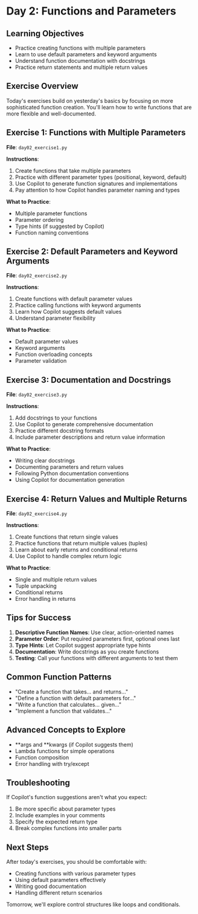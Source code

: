 # Day 2: Functions and Parameters

## Learning Objectives
- Practice creating functions with multiple parameters
- Learn to use default parameters and keyword arguments
- Understand function documentation with docstrings
- Practice return statements and multiple return values

## Exercise Overview
Today's exercises build on yesterday's basics by focusing on more sophisticated function creation. You'll learn how to write functions that are more flexible and well-documented.

## Exercise 1: Functions with Multiple Parameters

**File**: `day02_exercise1.py`

**Instructions**:
1. Create functions that take multiple parameters
2. Practice with different parameter types (positional, keyword, default)
3. Use Copilot to generate function signatures and implementations
4. Pay attention to how Copilot handles parameter naming and types

**What to Practice**:
- Multiple parameter functions
- Parameter ordering
- Type hints (if suggested by Copilot)
- Function naming conventions

## Exercise 2: Default Parameters and Keyword Arguments

**File**: `day02_exercise2.py`

**Instructions**:
1. Create functions with default parameter values
2. Practice calling functions with keyword arguments
3. Learn how Copilot suggests default values
4. Understand parameter flexibility

**What to Practice**:
- Default parameter values
- Keyword arguments
- Function overloading concepts
- Parameter validation

## Exercise 3: Documentation and Docstrings

**File**: `day02_exercise3.py`

**Instructions**:
1. Add docstrings to your functions
2. Use Copilot to generate comprehensive documentation
3. Practice different docstring formats
4. Include parameter descriptions and return value information

**What to Practice**:
- Writing clear docstrings
- Documenting parameters and return values
- Following Python documentation conventions
- Using Copilot for documentation generation

## Exercise 4: Return Values and Multiple Returns

**File**: `day02_exercise4.py`

**Instructions**:
1. Create functions that return single values
2. Practice functions that return multiple values (tuples)
3. Learn about early returns and conditional returns
4. Use Copilot to handle complex return logic

**What to Practice**:
- Single and multiple return values
- Tuple unpacking
- Conditional returns
- Error handling in returns

## Tips for Success

1. **Descriptive Function Names**: Use clear, action-oriented names
2. **Parameter Order**: Put required parameters first, optional ones last
3. **Type Hints**: Let Copilot suggest appropriate type hints
4. **Documentation**: Write docstrings as you create functions
5. **Testing**: Call your functions with different arguments to test them

## Common Function Patterns

- "Create a function that takes... and returns..."
- "Define a function with default parameters for..."
- "Write a function that calculates... given..."
- "Implement a function that validates..."

## Advanced Concepts to Explore

- **args and **kwargs (if Copilot suggests them)
- Lambda functions for simple operations
- Function composition
- Error handling with try/except

## Troubleshooting

If Copilot's function suggestions aren't what you expect:
1. Be more specific about parameter types
2. Include examples in your comments
3. Specify the expected return type
4. Break complex functions into smaller parts

## Next Steps

After today's exercises, you should be comfortable with:
- Creating functions with various parameter types
- Using default parameters effectively
- Writing good documentation
- Handling different return scenarios

Tomorrow, we'll explore control structures like loops and conditionals.

